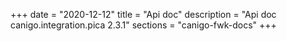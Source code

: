 +++
date        = "2020-12-12"
title       = "Api doc"
description = "Api doc canigo.integration.pica 2.3.1"
sections    = "canigo-fwk-docs"
+++